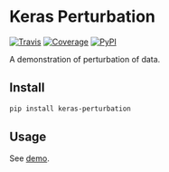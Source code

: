 # Keras Perturbation

[![Travis](https://travis-ci.org/CyberZHG/keras-perturbation.svg)](https://travis-ci.org/CyberZHG/keras-perturbation)
[![Coverage](https://coveralls.io/repos/github/CyberZHG/keras-perturbation/badge.svg?branch=master)](https://coveralls.io/github/CyberZHG/keras-perturbation)
[![PyPI](https://img.shields.io/pypi/pyversions/keras-perturbation.svg)](https://pypi.org/project/keras-perturbation/)

A demonstration of perturbation of data.

## Install

```bash
pip install keras-perturbation
```

## Usage

See [demo](https://github.com/CyberZHG/keras-perturbation/tree/master/demo).
